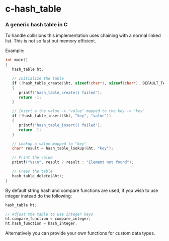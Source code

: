 
# c-hash_table
### A generic hash table in C
To handle collisions this implementation uses chaining with a normal linked list. This is not so fast but memory efficient.

Example:
```c
int main()
{
   hash_table ht;

   // Initialize the table
   if (!hash_table_create(&ht, sizeof(char*), sizeof(char*), DEFAULT_TABLE_CAPACITY))
   {
      printf("hash_table_create() failed");
      return -1;
   }

   // Insert a the value -> "value" mapped to the key -> "key"
   if (!hash_table_insert(&ht, "key", "value"))
   {
      printf("hash_table_insert() failed");
      return -1;
   }

   // Lookup a value mapped to "key"
   char* result = hash_table_lookup(&ht, "key");

   // Print the value
   printf("%s\n", result ? result : "Element not found");

   // Frees the table
   hash_table_delete(&ht);
}
```

By default string hash and compare functions are used, if you wish to use integer instead do the following:
```c
hash_table ht;

// Adjust the table to use integer keys
ht.compare_function = compare_integer;
ht.hash_function = hash_integer;
```
Alternatively you can provide your own functions for custom data types.
